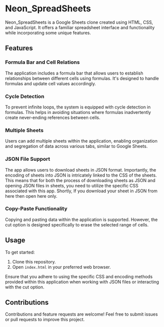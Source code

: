 # Neon_SpreadSheets

Neon_SpreadSheets is a Google Sheets clone created using HTML, CSS, and JavaScript. It offers a familiar spreadsheet interface and functionality while incorporating some unique features.

## Features

### Formula Bar and Cell Relations
The application includes a formula bar that allows users to establish relationships between different cells using formulas. It's designed to handle formulas and update cell values accordingly.

### Cycle Detection
To prevent infinite loops, the system is equipped with cycle detection in formulas. This helps in avoiding situations where formulas inadvertently create never-ending references between cells.

### Multiple Sheets
Users can add multiple sheets within the application, enabling organization and segregation of data across various tabs, similar to Google Sheets.

### JSON File Support
The app allows users to download sheets in JSON format. Importantly, the encoding of sheets into JSON is intricately linked to the CSS of the sheets. This means that for both the process of downloading sheets as JSON and opening JSON files in sheets, you need to utilize the specific CSS associated with this app. Shortly, If you download your sheet in JSON from here then open here only.

### Copy-Paste Functionality
Copying and pasting data within the application is supported. However, the cut option is designed specifically to erase the selected range of cells.

## Usage

To get started:

1. Clone this repository.
2. Open `index.html` in your preferred web browser.

Ensure that you adhere to using the specific CSS and encoding methods provided within this application when working with JSON files or interacting with the cut option.

## Contributions
Contributions and feature requests are welcome! Feel free to submit issues or pull requests to improve this project.


